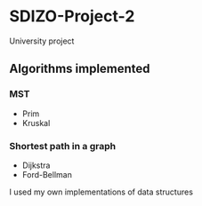 # SDIZO-Project-2

University project

## Algorithms implemented
### MST
- Prim
- Kruskal

### Shortest path in a graph
- Dijkstra
- Ford-Bellman

I used my own implementations of data structures
